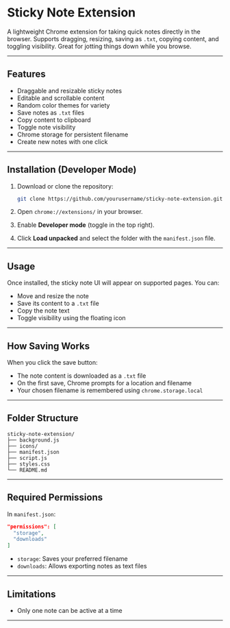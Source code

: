 # Sticky Note Extension

A lightweight Chrome extension for taking quick notes directly in the browser. Supports dragging, resizing, saving as `.txt`, copying content, and toggling visibility. Great for jotting things down while you browse.

---

## Features

- Draggable and resizable sticky notes  
- Editable and scrollable content  
- Random color themes for variety  
- Save notes as `.txt` files  
- Copy content to clipboard  
- Toggle note visibility  
- Chrome storage for persistent filename  
- Create new notes with one click  

---

## Installation (Developer Mode)

1. Download or clone the repository:
   ```bash
   git clone https://github.com/yourusername/sticky-note-extension.git
   ```

2. Open `chrome://extensions/` in your browser.

3. Enable **Developer mode** (toggle in the top right).

4. Click **Load unpacked** and select the folder with the `manifest.json` file.

---

## Usage

Once installed, the sticky note UI will appear on supported pages. You can:

- Move and resize the note  
- Save its content to a `.txt` file  
- Copy the note text  
- Toggle visibility using the floating icon  

---

## How Saving Works

When you click the save button:

- The note content is downloaded as a `.txt` file  
- On the first save, Chrome prompts for a location and filename  
- Your chosen filename is remembered using `chrome.storage.local`  

---

## Folder Structure

```
sticky-note-extension/
├── background.js
├── icons/
├── manifest.json
├── script.js
├── styles.css
└── README.md
```

---

## Required Permissions

In `manifest.json`:

```json
"permissions": [
  "storage",
  "downloads"
]
```

- `storage`: Saves your preferred filename  
- `downloads`: Allows exporting notes as text files  

---

## Limitations
- Only one note can be active at a time  
---
